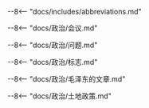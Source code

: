 --8<-- "docs/includes/abbreviations.md"

--8<-- "docs/政治/会议.md"

--8<-- "docs/政治/问题.md"

--8<-- "docs/政治/标志.md"

--8<-- "docs/政治/毛泽东的文章.md"

--8<-- "docs/政治/土地政策.md"